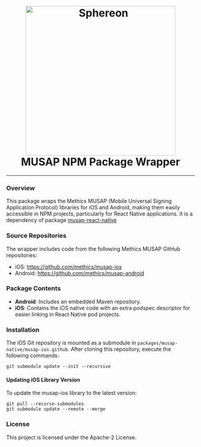 <h1 align="center">
  <br>
  <a href="https://www.sphereon.com"><img src="https://sphereon.com/content/themes/sphereon/assets/img/logo.svg" alt="Sphereon" width="400"></a>
  <br>MUSAP NPM Package Wrapper
  <br>
</h1>

---

### Overview

This package wraps the Methics MUSAP (Mobile Universal Signing Application Protocol) libraries for iOS and Android, making them easily accessible in NPM projects, particularly for React Native applications.
It is a dependency of package [musap-react-native](../musap-react-native)

### Source Repositories

The wrapper includes code from the following Methics MUSAP GitHub repositories:
- iOS: https://github.com/methics/musap-ios
- Android: https://github.com/methics/musap-android

### Package Contents

- **Android**: Includes an embedded Maven repository.
- **iOS**: Contains the iOS native code with an extra podspec descriptor for easier linking in React Native pod projects.

### Installation

The iOS Git repository is mounted as a submodule in `packages/musap-native/musap-ios.github`. After cloning this repository, execute the following commands:

```shell
git submodule update --init --recursive
```

#### Updating iOS Library Version

To update the musap-ios library to the latest version:

```shell
git pull --recurse-submodules
git submodule update --remote --merge
```


### License
This project is licensed under the Apache-2 License.
